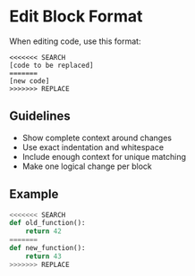 # Edit Block Format

When editing code, use this format:

```
<<<<<<< SEARCH
[code to be replaced]
=======
[new code]
>>>>>>> REPLACE
```

## Guidelines
- Show complete context around changes
- Use exact indentation and whitespace
- Include enough context for unique matching
- Make one logical change per block

## Example
```python
<<<<<<< SEARCH
def old_function():
    return 42
=======
def new_function():
    return 43
>>>>>>> REPLACE
```
